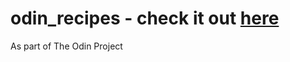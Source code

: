 # odin_recipes - check it out [here](https://vrindabajaj.github.io/odin-recipes/)
As part of The Odin Project

